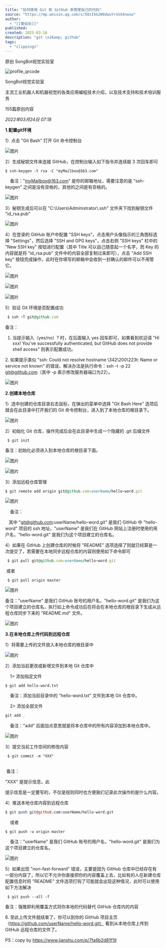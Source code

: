 ```yaml
---
title: "如何使用 Git 和 GitHub 来管理自己的代码"
source: "https://mp.weixin.qq.com/s/58zIkG2W9dwuYrnSX4nwsw"
author:
  - "[[娄伯狄]]"
published:
created: 2025-03-16
description: "git \x26amp; github"
tags:
  - "clippings"
---
```

原创 SongBot视觉实验室

![profile_qrcode](https://mp.weixin.qq.com/mp/qrcode?scene=10000005&size=102&__biz=MzIxNDU3Njk5NQ==&mid=2247486244&idx=1&sn=f695bc8f3ff9a046f41c2d77f76d5ed6&send_time=)

SongBot视觉实验室

主流工业机器人和机器视觉的各类应用编程技术介绍，以及技术支持和技术培训服务

155篇原创内容

*2022年03月24日 07:18*

**1.配置git环境**  

1）点击 "Git Bash" 打开 Git 命令控制台

![图片](https://mmbiz.qpic.cn/mmbiz/xnMLeA8ESjsJMaEYZy4trTYRMgdvNLz2fic0k5Ut7IPfkfRiayOLFUWTEMVKK1Kg7UQhlBasB6SmomwVxW3ibBXxQ/640?wx_fmt=other&tp=webp&wxfrom=5&wx_lazy=1&wx_co=1)

2）生成秘钥文件来连接 GitHub，在控制台输入如下指令并连续敲 3 次回车即可

```shell
$ ssh-keygen -t rsa -C "myMailbox@163.com"
```

    备注："myMailbox@163.com" 是你的邮箱地址，需要注意的是 "ssh-keygen" 之间是没有空格的，其他的之间是有空格的。

![图片](https://mmbiz.qpic.cn/mmbiz/xnMLeA8ESjsJMaEYZy4trTYRMgdvNLz2Xk4yaZJjnQblYeyzYhItrEe44gDzZSgjP2EM8hMUIudFwFqLAmv0fQ/640?wx_fmt=other&tp=webp&wxfrom=5&wx_lazy=1&wx_co=1)

3）秘钥生成后可以在 "C:\\Users\\Administrator\\.ssh" 文件夹下找到秘钥文件 "id\_rsa.pub"

![图片](https://mp.weixin.qq.com/s/www.w3.org/2000/svg'%20xmlns:xlink='http://www.w3.org/1999/xlink'%3E%3Ctitle%3E%3C/title%3E%3Cg%20stroke='none'%20stroke-width='1'%20fill='none'%20fill-rule='evenodd'%20fill-opacity='0'%3E%3Cg%20transform='translate(-249.000000,%20-126.000000)'%20fill='%23FFFFFF'%3E%3Crect%20x='249'%20y='126'%20width='1'%20height='1'%3E%3C/rect%3E%3C/g%3E%3C/g%3E%3C/svg%3E)

4）在登录的 GitHub 账户中配置 "SSH keys"，点击用户头像指示的三角图标选择 "Settings"，然后选择 "SSH and GPG keys"，点击右侧 "SSH keys" 栏中的 "New SSH key" 按钮进行配置（其中 Title 可以自己随意起一个名字，而 Key 的内容就是将 "id\_rsa.pub" 文件中的内容全部复制过来即可），点击 "Add SSH key" 按钮完成操作，此时在你填写的邮箱中会收到一封确认的邮件可以不用管它。

![图片](https://mp.weixin.qq.com/s/www.w3.org/2000/svg'%20xmlns:xlink='http://www.w3.org/1999/xlink'%3E%3Ctitle%3E%3C/title%3E%3Cg%20stroke='none'%20stroke-width='1'%20fill='none'%20fill-rule='evenodd'%20fill-opacity='0'%3E%3Cg%20transform='translate(-249.000000,%20-126.000000)'%20fill='%23FFFFFF'%3E%3Crect%20x='249'%20y='126'%20width='1'%20height='1'%3E%3C/rect%3E%3C/g%3E%3C/g%3E%3C/svg%3E)  

![图片](https://mp.weixin.qq.com/s/www.w3.org/2000/svg'%20xmlns:xlink='http://www.w3.org/1999/xlink'%3E%3Ctitle%3E%3C/title%3E%3Cg%20stroke='none'%20stroke-width='1'%20fill='none'%20fill-rule='evenodd'%20fill-opacity='0'%3E%3Cg%20transform='translate(-249.000000,%20-126.000000)'%20fill='%23FFFFFF'%3E%3Crect%20x='249'%20y='126'%20width='1'%20height='1'%3E%3C/rect%3E%3C/g%3E%3C/g%3E%3C/svg%3E)

![图片](https://mp.weixin.qq.com/s/www.w3.org/2000/svg'%20xmlns:xlink='http://www.w3.org/1999/xlink'%3E%3Ctitle%3E%3C/title%3E%3Cg%20stroke='none'%20stroke-width='1'%20fill='none'%20fill-rule='evenodd'%20fill-opacity='0'%3E%3Cg%20transform='translate(-249.000000,%20-126.000000)'%20fill='%23FFFFFF'%3E%3Crect%20x='249'%20y='126'%20width='1'%20height='1'%3E%3C/rect%3E%3C/g%3E%3C/g%3E%3C/svg%3E)

5）验证 Git 环境是否配置成功

```ruby
 $ ssh -T git@github.com
```

备注：

1. 当提示输入（yes/no）? 时，在后面输入 yes 回车即可，如果看到欢迎语 "Hi xxx! You've successfully authenticated, but GitHub does not provide shell access" 则表示配置成功。

2\. 如果提示类似 "ssh: Could not resolve hostname \\342\\200\\223t: Name or service not known" 的错误，解决办法是执行命令：ssh -t -p 22 git@github.com（其中 -p 表示修改服务器端口为22）。

![图片](https://mp.weixin.qq.com/s/www.w3.org/2000/svg'%20xmlns:xlink='http://www.w3.org/1999/xlink'%3E%3Ctitle%3E%3C/title%3E%3Cg%20stroke='none'%20stroke-width='1'%20fill='none'%20fill-rule='evenodd'%20fill-opacity='0'%3E%3Cg%20transform='translate(-249.000000,%20-126.000000)'%20fill='%23FFFFFF'%3E%3Crect%20x='249'%20y='126'%20width='1'%20height='1'%3E%3C/rect%3E%3C/g%3E%3C/g%3E%3C/svg%3E)

**2.创建本地仓库**  

1）选中创建的仓库目录右击鼠标，在弹出的菜单中选择 "Git Bash Here" 选项后就会在此目录中打开我们的 Git 命令控制台，进入到了本地仓库的根目录下。

![图片](https://mp.weixin.qq.com/s/www.w3.org/2000/svg'%20xmlns:xlink='http://www.w3.org/1999/xlink'%3E%3Ctitle%3E%3C/title%3E%3Cg%20stroke='none'%20stroke-width='1'%20fill='none'%20fill-rule='evenodd'%20fill-opacity='0'%3E%3Cg%20transform='translate(-249.000000,%20-126.000000)'%20fill='%23FFFFFF'%3E%3Crect%20x='249'%20y='126'%20width='1'%20height='1'%3E%3C/rect%3E%3C/g%3E%3C/g%3E%3C/svg%3E)

2）初始化 Git 仓库，操作完成后会在此目录中生成一个隐藏的 .git 后缀文件

```shell
 $ git init
```

备注：初始化必须进入到本地仓库的根目录下面。

![图片](https://mp.weixin.qq.com/s/www.w3.org/2000/svg'%20xmlns:xlink='http://www.w3.org/1999/xlink'%3E%3Ctitle%3E%3C/title%3E%3Cg%20stroke='none'%20stroke-width='1'%20fill='none'%20fill-rule='evenodd'%20fill-opacity='0'%3E%3Cg%20transform='translate(-249.000000,%20-126.000000)'%20fill='%23FFFFFF'%3E%3Crect%20x='249'%20y='126'%20width='1'%20height='1'%3E%3C/rect%3E%3C/g%3E%3C/g%3E%3C/svg%3E)

![图片](https://mp.weixin.qq.com/s/www.w3.org/2000/svg'%20xmlns:xlink='http://www.w3.org/1999/xlink'%3E%3Ctitle%3E%3C/title%3E%3Cg%20stroke='none'%20stroke-width='1'%20fill='none'%20fill-rule='evenodd'%20fill-opacity='0'%3E%3Cg%20transform='translate(-249.000000,%20-126.000000)'%20fill='%23FFFFFF'%3E%3Crect%20x='249'%20y='126'%20width='1'%20height='1'%3E%3C/rect%3E%3C/g%3E%3C/g%3E%3C/svg%3E)

3）添加远程仓库管理

```ruby
$ git remote add origin git@github.com:userName/hello-word.git
```

![图片](https://mp.weixin.qq.com/s/www.w3.org/2000/svg'%20xmlns:xlink='http://www.w3.org/1999/xlink'%3E%3Ctitle%3E%3C/title%3E%3Cg%20stroke='none'%20stroke-width='1'%20fill='none'%20fill-rule='evenodd'%20fill-opacity='0'%3E%3Cg%20transform='translate(-249.000000,%20-126.000000)'%20fill='%23FFFFFF'%3E%3Crect%20x='249'%20y='126'%20width='1'%20height='1'%3E%3C/rect%3E%3C/g%3E%3C/g%3E%3C/svg%3E)

    备注：

   其中 "git@github.com:userName/hello-word.git" 是我们 GitHub 中 "hello-word" 项目的 ssh 地址，"userName" 是我们在 GitHub 网站上注册时使用的用户名，"hello-word.git" 是我们为这个项目建立的仓库名。

4）如果在 GitHub 上创建仓库的时候将 "README" 选项选择了则就已经算是一次提交了，若需要在本地同步远程仓库的内容则使用如下命令即可

```ruby
 $ git pull git@github.com:userName/hello-word.git
```

 或者

```shell
 $ git pull origin master
```

![图片](https://mp.weixin.qq.com/s/www.w3.org/2000/svg'%20xmlns:xlink='http://www.w3.org/1999/xlink'%3E%3Ctitle%3E%3C/title%3E%3Cg%20stroke='none'%20stroke-width='1'%20fill='none'%20fill-rule='evenodd'%20fill-opacity='0'%3E%3Cg%20transform='translate(-249.000000,%20-126.000000)'%20fill='%23FFFFFF'%3E%3Crect%20x='249'%20y='126'%20width='1'%20height='1'%3E%3C/rect%3E%3C/g%3E%3C/g%3E%3C/svg%3E)

备注："userName" 是我们 GitHub 账号的用户名，"hello-word.git" 是我们为这个项目建立的仓库名，执行如上命令成功后在将会在本地仓库的根目录下生成从远程仓库同步下来的 "README.md" 文件。

  
![图片](https://mp.weixin.qq.com/s/www.w3.org/2000/svg'%20xmlns:xlink='http://www.w3.org/1999/xlink'%3E%3Ctitle%3E%3C/title%3E%3Cg%20stroke='none'%20stroke-width='1'%20fill='none'%20fill-rule='evenodd'%20fill-opacity='0'%3E%3Cg%20transform='translate(-249.000000,%20-126.000000)'%20fill='%23FFFFFF'%3E%3Crect%20x='249'%20y='126'%20width='1'%20height='1'%3E%3C/rect%3E%3C/g%3E%3C/g%3E%3C/svg%3E)

**3.在本地仓库上传代码到远程仓库** 

1）将需要上传的文件放入本地仓库的根目录中

![图片](https://mp.weixin.qq.com/s/www.w3.org/2000/svg'%20xmlns:xlink='http://www.w3.org/1999/xlink'%3E%3Ctitle%3E%3C/title%3E%3Cg%20stroke='none'%20stroke-width='1'%20fill='none'%20fill-rule='evenodd'%20fill-opacity='0'%3E%3Cg%20transform='translate(-249.000000,%20-126.000000)'%20fill='%23FFFFFF'%3E%3Crect%20x='249'%20y='126'%20width='1'%20height='1'%3E%3C/rect%3E%3C/g%3E%3C/g%3E%3C/svg%3E)

2）添加当前更改或新增文件到本地 Git 仓库中

    1> 添加指定文件

```shell
$ git add hello-word.txt
```

    备注：添加当前目录中的 "hello-word.txt" 文件到本地 Git 仓库中。

    2\> 添加全部文件

```cs
git add .
```

    备注："add" 后面加点意思就是将本仓库中的所有内容添加到本地仓库中。

![图片](https://mp.weixin.qq.com/s/www.w3.org/2000/svg'%20xmlns:xlink='http://www.w3.org/1999/xlink'%3E%3Ctitle%3E%3C/title%3E%3Cg%20stroke='none'%20stroke-width='1'%20fill='none'%20fill-rule='evenodd'%20fill-opacity='0'%3E%3Cg%20transform='translate(-249.000000,%20-126.000000)'%20fill='%23FFFFFF'%3E%3Crect%20x='249'%20y='126'%20width='1'%20height='1'%3E%3C/rect%3E%3C/g%3E%3C/g%3E%3C/svg%3E)

3）提交当前工作空间的修改内容

```shell
 $ git commit -m "XXX"
```

        
 备注：

"XXX" 是提示信息，此

提示信息是一定要写的，不仅是规则同时也方便我们记录此次操作的是什么内容。

4）推送本地仓库内容到远程仓库

```perl
$ git push git@github.com:userName/hello-word.git
```

    或者 

```shell
$ git push -u origin master
```

    备注："userName" 是我们 GitHub 账号的用户名，"hello-word.git" 是我们为这个项目建立的仓库名。

![图片](https://mp.weixin.qq.com/s/www.w3.org/2000/svg'%20xmlns:xlink='http://www.w3.org/1999/xlink'%3E%3Ctitle%3E%3C/title%3E%3Cg%20stroke='none'%20stroke-width='1'%20fill='none'%20fill-rule='evenodd'%20fill-opacity='0'%3E%3Cg%20transform='translate(-249.000000,%20-126.000000)'%20fill='%23FFFFFF'%3E%3Crect%20x='249'%20y='126'%20width='1'%20height='1'%3E%3C/rect%3E%3C/g%3E%3C/g%3E%3C/svg%3E)

5）如果出现 "non-fast-forward" 错误，主要是因为 GitHub 仓库中已经存在有一部分内容了，所以它不允许你直接把你的内容覆盖上去，比如有的人在新建仓库配置信息时将 "README" 文件选项打钩了可能就会出现这种情况，此时可以使用如下方法解决

```shell
 $ git push --all -f
```

备注：强推即利用覆盖方式将你本地的代码替代 GitHub 仓库内的内容  

6\. 至此上传文件就结束了，你可以到你的 GitHub 项目主页（https://github.com/userName/hello-word.git） 看到从本地仓库上传到 GitHub 远程仓库的文件了。

  
PS：copy by https://www.jianshu.com/p/7fa6b2d81f19